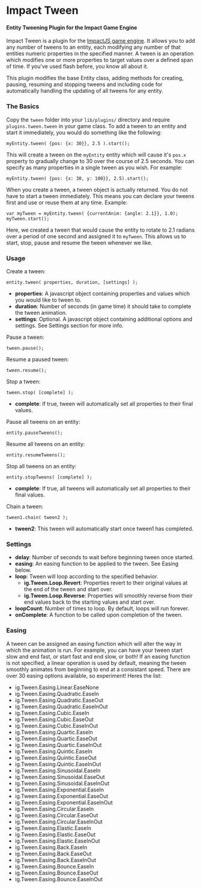 Impact Tween
============

#### Entity Tweening Plugin for the Impact Game Engine ####

Impact Tween is a plugin for the [ImpactJS game engine](http://www.impactjs.com).
It allows you to add any number of tweens to an entity, each modifying any
number of that entities numeric properties in the specified manner. A tween
is an operation which modifies one or more properties to target values over a
defined span of time. If you've used flash before, you know all about it.

This plugin modifies the base Entity class, adding methods for creating, pausing,
resuming and stopping tweens and including code for automatically handling the
updating of all tweens for any entity. 

### The Basics ###

Copy the `tween` folder into your `lib/plugins/` directory and require
`plugins.tween.tween` in your game class. To add a tween to an entity and start 
it immediately, you would do something like the following:

	myEntity.tween( {pos: {x: 30}}, 2.5 ).start();

This will create a tween on the `myEntity` entity which will cause it's `pos.x` 
property to gradually change to 30 over the course of 2.5 seconds. You can 
specify as many properties in a single tween as you wish. For example:

	myEntity.tween( {pos: {x: 30, y: 100}}, 2.5).start();


When you create a tween, a tween object is actually returned. You do not have
to start a tween immediately. This means you can declare your tweens first
and use or reuse them at any time. Example:

	var myTween = myEntity.tween( {currentAnim: {angle: 2.1}}, 1.0);
	myTween.start();

Here, we created a tween that would cause the entity to rotate to 2.1 radians
over a period of one second and assigned it to `myTween`. This allows us to
start, stop, pause and resume the tween whenever we like.

### Usage ###

Create a tween:

	entity.tween( properties, duration, [settings] );

- **properties**: A javascript object containing properties and values which you would like to tween to.
- **duration**: Number of seconds (in game time) it should take to complete the tween animation.
- **settings**: Optional. A javascript object containing additional options and settings. See Settings section for more info.

Pause a tween:

	tween.pause();

Resume a paused tween:

	tween.resume();

Stop a tween:

	tween.stop( [complete] );

- **complete**: If true, tween will automatically set all properties to their final values.

Pause all tweens on an entity:

	entity.pauseTweens();

Resume all tweens on an entity:

	entity.resumeTweens();

Stop all tweens on an entity:

	entity.stopTweens( [complete] );

- **complete**: If true, all tweens will automatically set all properties to their final values.


Chain a tween:

	tween1.chain( tween2 );

- **tween2**: This tween will automatically start once tween1 has completed.

### Settings ###

- **delay**: Number of seconds to wait before beginning tween once started.
- **easing**: An easing function to be applied to the tween. See Easing below.
- **loop**: Tween will loop according to the specified behavior.
	- **ig.Tween.Loop.Revert**: Properties revert to their original values at the end of the tween and start over.
	- **ig.Tween.Loop.Reverse**: Properties will smoothly reverse from their end values back to the starting values and start over.
- **loopCount**: Number of times to loop. By default, loops will run forever.
- **onComplete**: A function to be called upon completion of the tween.

### Easing ###

A tween can be assigned an easing function which will alter the way in which
the animation is run. For example, you can have your tween start slow and end fast,
or start fast and end slow, or both! If an easing function is not specified, a
linear operation is used by default, meaning the tween smoothly animates from
beginning to end at a consistant speed. There are over 30 easing options available,
so experiment! Heres the list:

- ig.Tween.Easing.Linear.EaseNone
- ig.Tween.Easing.Quadratic.EaseIn
- ig.Tween.Easing.Quadratic.EaseOut
- ig.Tween.Easing.Quadratic.EaseInOut
- ig.Tween.Easing.Cubic.EaseIn
- ig.Tween.Easing.Cubic.EaseOut
- ig.Tween.Easing.Cubic.EaseInOut
- ig.Tween.Easing.Quartic.EaseIn
- ig.Tween.Easing.Quartic.EaseOut
- ig.Tween.Easing.Quartic.EaseInOut
- ig.Tween.Easing.Quintic.EaseIn
- ig.Tween.Easing.Quintic.EaseOut
- ig.Tween.Easing.Quintic.EaseInOut
- ig.Tween.Easing.Sinusoidal.EaseIn
- ig.Tween.Easing.Sinusoidal.EaseOut
- ig.Tween.Easing.Sinusoidal.EaseInOut
- ig.Tween.Easing.Exponential.EaseIn
- ig.Tween.Easing.Exponential.EaseOut
- ig.Tween.Easing.Exponential.EaseInOut
- ig.Tween.Easing.Circular.EaseIn
- ig.Tween.Easing.Circular.EaseOut
- ig.Tween.Easing.Circular.EaseInOut
- ig.Tween.Easing.Elastic.EaseIn
- ig.Tween.Easing.Elastic.EaseOut
- ig.Tween.Easing.Elastic.EaseInOut
- ig.Tween.Easing.Back.EaseIn
- ig.Tween.Easing.Back.EaseOut
- ig.Tween.Easing.Back.EaseInOut
- ig.Tween.Easing.Bounce.EaseIn
- ig.Tween.Easing.Bounce.EaseOut
- ig.Tween.Easing.Bounce.EaseInOut

